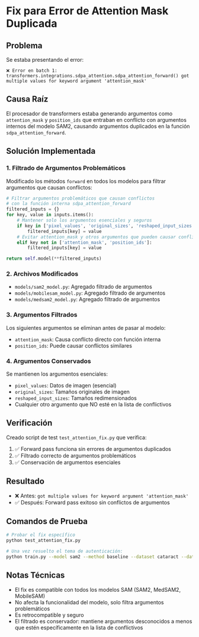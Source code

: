 # Fix para Error de Attention Mask Duplicada

## Problema
Se estaba presentando el error:
```
❌ Error en batch 1: transformers.integrations.sdpa_attention.sdpa_attention_forward() got multiple values for keyword argument 'attention_mask'
```

## Causa Raíz
El procesador de transformers estaba generando argumentos como `attention_mask` y `position_ids` que entraban en conflicto con argumentos internos del modelo SAM2, causando argumentos duplicados en la función `sdpa_attention_forward`.

## Solución Implementada

### 1. Filtrado de Argumentos Problemáticos
Modificado los métodos `forward` en todos los modelos para filtrar argumentos que causan conflictos:

```python
# Filtrar argumentos problemáticos que causan conflictos
# con la función interna sdpa_attention_forward
filtered_inputs = {}
for key, value in inputs.items():
    # Mantener solo los argumentos esenciales y seguros
    if key in ['pixel_values', 'original_sizes', 'reshaped_input_sizes']:
        filtered_inputs[key] = value
    # Evitar attention_mask y otros argumentos que pueden causar conflictos
    elif key not in ['attention_mask', 'position_ids']:
        filtered_inputs[key] = value

return self.model(**filtered_inputs)
```

### 2. Archivos Modificados
- `models/sam2_model.py`: Agregado filtrado de argumentos
- `models/mobilesam_model.py`: Agregado filtrado de argumentos
- `models/medsam2_model.py`: Agregado filtrado de argumentos

### 3. Argumentos Filtrados
Los siguientes argumentos se eliminan antes de pasar al modelo:
- `attention_mask`: Causa conflicto directo con función interna
- `position_ids`: Puede causar conflictos similares

### 4. Argumentos Conservados
Se mantienen los argumentos esenciales:
- `pixel_values`: Datos de imagen (esencial)
- `original_sizes`: Tamaños originales de imagen
- `reshaped_input_sizes`: Tamaños redimensionados
- Cualquier otro argumento que NO esté en la lista de conflictivos

## Verificación
Creado script de test `test_attention_fix.py` que verifica:
1. ✅ Forward pass funciona sin errores de argumentos duplicados
2. ✅ Filtrado correcto de argumentos problemáticos
3. ✅ Conservación de argumentos esenciales

## Resultado
- ❌ Antes: `got multiple values for keyword argument 'attention_mask'`
- ✅ Después: Forward pass exitoso sin conflictos de argumentos

## Comandos de Prueba
```bash
# Probar el fix específico
python test_attention_fix.py

# Una vez resuelto el tema de autenticación:
python train.py --model sam2 --method baseline --dataset cataract --dataset-root "data/Cataract COCO Segmentation" --epochs 1 --batch-size 1
```

## Notas Técnicas
- El fix es compatible con todos los modelos SAM (SAM2, MedSAM2, MobileSAM)
- No afecta la funcionalidad del modelo, solo filtra argumentos problemáticos
- Es retrocompatible y seguro
- El filtrado es conservador: mantiene argumentos desconocidos a menos que estén específicamente en la lista de conflictivos

